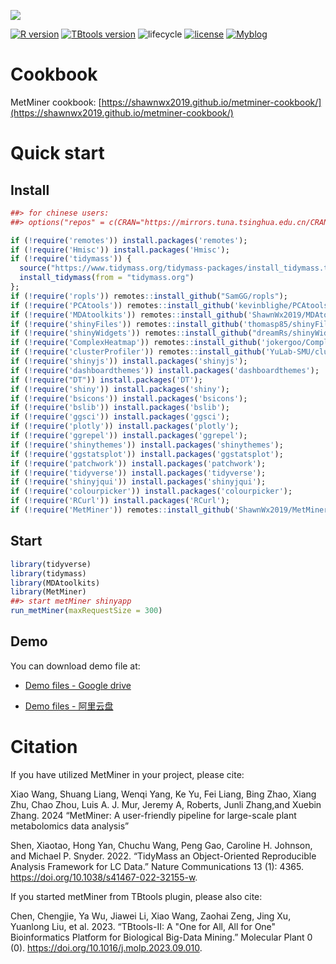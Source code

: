 ![](https://shawnmagic-1257599720.cos.ap-chengdu.myqcloud.com/picgologo_long.webp)

[![R version](https://img.shields.io/badge/R-v4.3.3-salmon)](https://www.r-project.org) [![TBtools version](https://img.shields.io/badge/TBtools-%3Ev2.096-greenyellow)](https://www.yuque.com/cjchen/hirv8i/fzc4g9) ![lifecycle](https://img.shields.io/badge/lifecycle-Experimental-lightcyan) [![license](https://img.shields.io/badge/license-MIT-red)](https://opensource.org/licenses/MIT) [![Myblog](https://img.shields.io/badge/Blog-ShanwLearnBioinfo-purple)](https://shawnwx2019.github.io/)

# Cookbook

MetMiner cookbook: [https://shawnwx2019.github.io/metminer-cookbook/](https://shawnwx2019.github.io/metminer-cookbook/)

# Quick start

## Install

``` r
##> for chinese users:
##> options("repos" = c(CRAN="https://mirrors.tuna.tsinghua.edu.cn/CRAN/"))

if (!require('remotes')) install.packages('remotes');
if (!require('Hmisc')) install.packages('Hmisc');
if (!require('tidymass')) {
  source("https://www.tidymass.org/tidymass-packages/install_tidymass.txt");
  install_tidymass(from = "tidymass.org")
};
if (!require('ropls')) remotes::install_github("SamGG/ropls");
if (!require('PCAtools')) remotes::install_github('kevinblighe/PCAtools');
if (!require('MDAtoolkits')) remotes::install_github('ShawnWx2019/MDAtoolkits',ref = 'master');
if (!require('shinyFiles')) remotes::install_github('thomasp85/shinyFiles');
if (!require('shinyWidgets')) remotes::install_github("dreamRs/shinyWidgets");
if (!require('ComplexHeatmap')) remotes::install_github('jokergoo/ComplexHeatmap');
if (!require('clusterProfiler')) remotes::install_github('YuLab-SMU/clusterProfiler');
if (!require('shinyjs')) install.packages('shinyjs');
if (!require('dashboardthemes')) install.packages('dashboardthemes');
if (!require("DT")) install.packages('DT');
if (!require('shiny')) install.packages('shiny');
if (!require('bsicons')) install.packages('bsicons');
if (!require('bslib')) install.packages('bslib');
if (!require('ggsci')) install.packages('ggsci');
if (!require('plotly')) install.packages('plotly');
if (!require('ggrepel')) install.packages('ggrepel');
if (!require('shinythemes')) install.packages('shinythemes');
if (!require('ggstatsplot')) install.packages('ggstatsplot');
if (!require('patchwork')) install.packages('patchwork');
if (!require('tidyverse')) install.packages('tidyverse');
if (!require('shinyjqui')) install.packages('shinyjqui');
if (!require('colourpicker')) install.packages('colourpicker');
if (!require('RCurl')) install.packages('RCurl');
if (!require('MetMiner')) remotes::install_github('ShawnWx2019/MetMiner');
```

## Start

```r
library(tidyverse)
library(tidymass)
library(MDAtoolkits)
library(MetMiner)
##> start metMiner shinyapp
run_metMiner(maxRequestSize = 300)
```

## Demo

You can download demo file at: 

 - [Demo files - Google drive ](https://drive.google.com/drive/folders/1H9hJBEyy4Eu6egq8oS_zdn9scLYyXf6R?usp=drive_link)   
 
 - [Demo files - 阿里云盘](https://www.alipan.com/s/dqehgDEaU3w)

# Citation

If you have utilized MetMiner in your project, please cite:

Xiao Wang, Shuang Liang, Wenqi Yang, Ke Yu, Fei Liang, Bing Zhao, Xiang Zhu, Chao Zhou, Luis A. J. Mur, Jeremy A, Roberts, Junli Zhang,and Xuebin Zhang. 2024 “MetMiner: A user-friendly pipeline for large-scale plant metabolomics data analysis”

Shen, Xiaotao, Hong Yan, Chuchu Wang, Peng Gao, Caroline H. Johnson, and Michael P. Snyder. 2022. “TidyMass an Object-Oriented Reproducible Analysis Framework for LC Data.” Nature Communications 13 (1): 4365. https://doi.org/10.1038/s41467-022-32155-w.

If you started metMiner from TBtools plugin, please also cite:

Chen, Chengjie, Ya Wu, Jiawei Li, Xiao Wang, Zaohai Zeng, Jing Xu, Yuanlong Liu, et al. 2023. “TBtools-II: A "One for All, All for One" Bioinformatics Platform for Biological Big-Data Mining.” Molecular Plant 0 (0). https://doi.org/10.1016/j.molp.2023.09.010.
